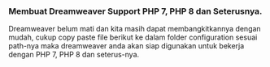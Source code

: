 ### Membuat Dreamweaver Support PHP 7, PHP 8 dan Seterusnya.

Dreamweaver belum mati dan kita masih dapat membangkitkannya dengan mudah, cukup copy paste file berikut ke dalam folder configuration sesuai path-nya
maka dreamweaver anda akan siap digunakan untuk bekerja dengan PHP 7, PHP 8 dan seterus-nya.
